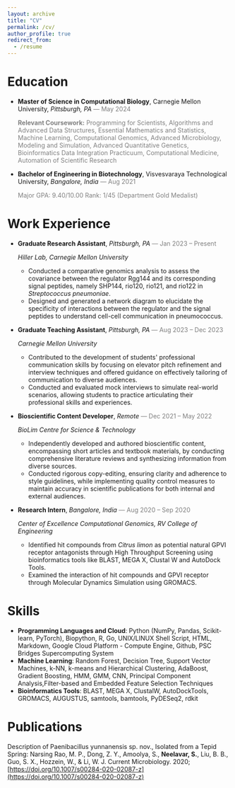 ```yaml
---
layout: archive
title: "CV"
permalink: /cv/
author_profile: true
redirect_from:
  - /resume
---
```


<!-- {% include base_path %} -->

# Education

- **Master of Science in Computational Biology**, Carnegie Mellon University, _Pittsburgh, PA_ <span style="color:grey">— May 2024</span>

  <span style="color:grey">**Relevant Coursework:** Programming for Scientists, Algorithms and Advanced Data Structures, Essential Mathematics and Statistics, Machine Learning, Computational Genomics, Advanced Microbiology, Modeling and Simulation, Advanced Quantitative Genetics, Bioinformatics Data Integration Practicuum, Computational Medicine, Automation of Scientific Research</span>

- **Bachelor of Engineering in Biotechnology**, Visvesvaraya Technological University, _Bangalore, India_ <span style="color:grey">— Aug 2021</span>

  <span style="color:grey">Major GPA: 9.40/10.00 Rank: 1/45 (Department Gold Medalist)
  </span>

# Work Experience

- **Graduate Research Assistant**, _Pittsburgh, PA_ <span style="color:grey">— Jan 2023 – Present</span>

  _Hiller Lab, Carnegie Mellon University_

  - Conducted a comparative genomics analysis to assess the covariance between the regulator Rgg144 and its corresponding signal peptides, namely SHP144, rio120, rio121, and rio122 in _Streptococcus pneumoniae_.
  - Designed and generated a network diagram to elucidate the specificity of interactions between the regulator and the signal peptides to understand cell-cell communication in pneumococcus.

- **Graduate Teaching Assistant**, _Pittsburgh, PA_ <span style="color:grey">— Aug 2023 – Dec 2023</span>

  _Carnegie Mellon University_

  - Contributed to the development of students' professional communication skills by focusing on elevator pitch refinement and interview techniques and offered guidance on effectively tailoring of communication to diverse audiences.
  - Conducted and evaluated mock interviews to simulate real-world scenarios, allowing students to practice articulating their professional skills and experiences.

- **Bioscientific Content Developer**, _Remote_ <span style="color:grey">— Dec 2021 – May 2022</span>

  _BioLim Centre for Science & Technology_

  - Independently developed and authored bioscientific content, encompassing short articles and textbook materials, by conducting comprehensive literature reviews and synthesizing information from diverse sources.
  - Conducted rigorous copy-editing, ensuring clarity and adherence to style guidelines, while implementing quality control measures to maintain accuracy in scientific publications for both internal and external audiences.

- **Research Intern**, _Bangalore, India_ <span style="color:grey">— Aug 2020 – Sep 2020</span>

  _Center of Excellence Computational Genomics, RV College of Engineering_

  - Identified hit compounds from _Citrus limon_ as potential natural GPVI receptor antagonists through High Throughput Screening using bioinformatics tools like BLAST, MEGA X, Clustal W and AutoDock Tools.
  - Examined the interaction of hit compounds and GPVI receptor through Molecular Dynamics Simulation using GROMACS.

# Skills

- **Programming Languages and Cloud**: Python (NumPy, Pandas, Scikit-learn, PyTorch), Biopython, R, Go, UNIX/LINUX Shell Script, HTML, Markdown, Google Cloud Platform - Compute Engine, Github, PSC Bridges Supercomputing System
- **Machine Learning**: Random Forest, Decision Tree, Support Vector Machines, k-NN, k-means and Hierarchical Clustering, AdaBoost, Gradient Boosting, HMM, GMM, CNN, Principal Component Analysis,Filter-based and Embedded Feature Selection Techniques
- **Bioinformatics Tools**: BLAST, MEGA X, ClustalW, AutoDockTools, GROMACS, AUGUSTUS, samtools, bamtools, PyDESeq2, rdkit

# Publications

Description of Paenibacillus yunnanensis sp. nov., Isolated from a Tepid Spring: Narsing Rao, M. P., Dong, Z. Y., Amoolya, S., **Neelavar, S.**, Liu, B. B., Guo, S. X., Hozzein, W., & Li, W. J. Current Microbiology. 2020; [https://doi.org/10.1007/s00284-020-02087-z](https://doi.org/10.1007/s00284-020-02087-z)
